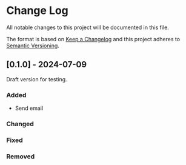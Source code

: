 # Change Log
All notable changes to this project will be documented in this file.
 
The format is based on [Keep a Changelog](https://keepachangelog.com/)
and this project adheres to [Semantic Versioning](https://semver.org/).
 
## [0.1.0] - 2024-07-09
 
Draft version for testing.
 
### Added
- Send email
 
### Changed
 
### Fixed

### Removed
